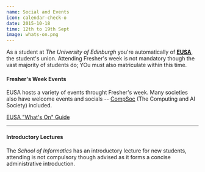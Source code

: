 ```yaml
---
name: Social and Events
icon: calendar-check-o
date: 2015-10-18
time: 12th to 19th Sept
image: whats-on.png
---
```


As a student at *The University of Edinburgh* you're automatically of [**EUSA**](https://www.eusa.ed.ac.uk), the
student's union. Attending Fresher's week is not mandatory though the vast majority
of students do; YOu must also matriculate within  this time.

#### Fresher's Week Events

EUSA hosts a variety of events throught Fresher's week. Many societies also have welcome 
events and socials -- [CompSoc](http://comp-soc.com) (The Computing and AI Society) included.

<a href="" class="btn btn-default">
    EUSA "What's On" Guide
</a>

---

#### Introductory Lectures

The *School of Informatics* has an introductory lecture for new students, attending is not compulsory
though advised as it forms a concise administrative introduction.


